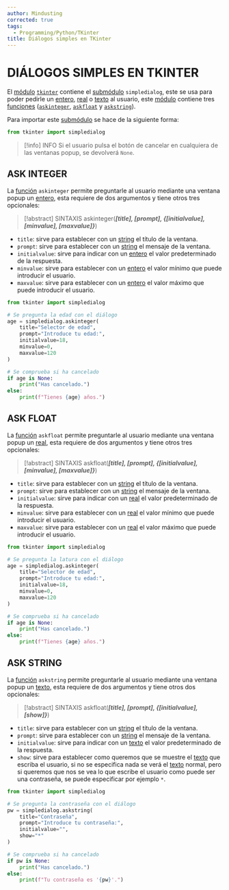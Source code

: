 ```yaml
---
author: Mindusting
corrected: true
tags:
  - Programming/Python/TKinter
title: Diálogos simples en TKinter
---
```


# DIÁLOGOS SIMPLES EN TKINTER

El [módulo](../py_module.md) [`tkinter`](py_tk.md) contiene el [submódulo](../py_module.md) `simpledialog`, este se usa para poder pedirle un [entero](../py_int.md), [real](../py_float.md) o [texto](../py_str.md) al usuario, este [módulo](../py_module.md) contiene tres [funciones](../py_function.md) ([`askinteger`](#ASK%20INTEGER), [`askfloat`](#ASK%20FLOAT) y [`askstring`](#ASK%20STRING)).

Para importar este [submódulo](../py_module.md) se hace de la siguiente forma:

```py
from tkinter import simpledialog
```

> [!info] INFO
> Si el usuario pulsa el botón de cancelar en cualquiera de las ventanas popup, se devolverá `None`.

## ASK INTEGER

La [función](../py_function.md) `askinteger` permite preguntarle al usuario mediante una ventana popup un [entero](../py_int.md), esta requiere de dos argumentos y tiene otros tres opcionales:

> [!abstract] SINTAXIS
> askinteger(***\[title\], \[prompt\], \{\[initialvalue\], \[minvalue\], \[maxvalue\]\}***)

- `title`: sirve para establecer con un [string](../py_str.md) el título de la ventana.
- `prompt`: sirve para establecer con un [string](../py_str.md) el mensaje de la ventana.
- `initialvalue`: sirve para indicar con un [entero](../py_int.md) el valor predeterminado de la respuesta.
- `minvalue`: sirve para establecer con un [entero](../py_int.md) el valor mínimo que puede introducir el usuario.
- `maxvalue`: sirve para establecer con un [entero](../py_int.md) el valor máximo que puede introducir el usuario.

```py
from tkinter import simpledialog

# Se pregunta la edad con el diálogo
age = simpledialog.askinteger(
    title="Selector de edad",
    prompt="Introduce tu edad:",
    initialvalue=18,
    minvalue=0,
    maxvalue=120
)

# Se comprueba si ha cancelado
if age is None:
    print("Has cancelado.")
else:
    print(f"Tienes {age} años.")
```

## ASK FLOAT

La [función](../py_function.md) `askfloat` permite preguntarle al usuario mediante una ventana popup un [real](../py_float.md), esta requiere de dos argumentos y tiene otros tres opcionales:

> [!abstract] SINTAXIS
> askfloat(***\[title\], \[prompt\], \{\[initialvalue\], \[minvalue\], \[maxvalue\]\}***)

- `title`: sirve para establecer con un [string](../py_str.md) el título de la ventana.
- `prompt`: sirve para establecer con un [string](../py_str.md) el mensaje de la ventana.
- `initialvalue`: sirve para indicar con un [real](../py_float.md) el valor predeterminado de la respuesta.
- `minvalue`: sirve para establecer con un [real](../py_float.md) el valor mínimo que puede introducir el usuario.
- `maxvalue`: sirve para establecer con un [real](../py_float.md) el valor máximo que puede introducir el usuario.

```py
from tkinter import simpledialog

# Se pregunta la latura con el diálogo
age = simpledialog.askinteger(
    title="Selector de edad",
    prompt="Introduce tu edad:",
    initialvalue=18,
    minvalue=0,
    maxvalue=120
)

# Se comprueba si ha cancelado
if age is None:
    print("Has cancelado.")
else:
    print(f"Tienes {age} años.")
```

## ASK STRING

La [función](../py_function.md) `askstring` permite preguntarle al usuario mediante una ventana popup un [texto](../py_str.md), esta requiere de dos argumentos y tiene otros dos opcionales:

> [!abstract] SINTAXIS
> askfloat(***\[title\], \[prompt\], \{\[initialvalue\], \[show\]\}***)

- `title`: sirve para establecer con un [string](../py_str.md) el título de la ventana.
- `prompt`: sirve para establecer con un [string](../py_str.md) el mensaje de la ventana.
- `initialvalue`: sirve para indicar con un [texto](../py_str.md) el valor predeterminado de la respuesta.
- `show`: sirve para establecer como queremos que se muestre el [texto](../py_str.md) que escriba el usuario, si no se especifica nada se verá el [texto](../py_str.md) normal, pero si queremos que nos se vea lo que escribe el usuario como puede ser una contraseña, se puede especificar por ejemplo `*`.

```py
from tkinter import simpledialog

# Se pregunta la contraseña con el diálogo
pw = simpledialog.askstring(
    title="Contraseña",
    prompt="Introduce tu contraseña:",
    initialvalue="",
    show="*"
)

# Se comprueba si ha cancelado
if pw is None:
    print("Has cancelado.")
else:
    print(f"Tu contraseña es '{pw}'.")
```

